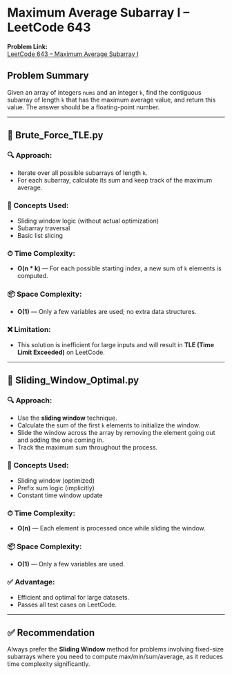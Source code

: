 # Maximum Average Subarray I – LeetCode 643

**Problem Link:**  
[LeetCode 643 – Maximum Average Subarray I](https://leetcode.com/problems/maximum-average-subarray-i/?envType=study-plan-v2&envId=leetcode-75)

## Problem Summary

Given an array of integers `nums` and an integer `k`, find the contiguous subarray of length `k` that has the maximum average value, and return this value. The answer should be a floating-point number.

---

## 📄 Brute_Force_TLE.py

### 🔍 Approach:
- Iterate over all possible subarrays of length `k`.
- For each subarray, calculate its sum and keep track of the maximum average.

### 🧠 Concepts Used:
- Sliding window logic (without actual optimization)
- Subarray traversal
- Basic list slicing

### ⏱ Time Complexity:
- **O(n * k)** — For each possible starting index, a new sum of `k` elements is computed.

### 📦 Space Complexity:
- **O(1)** — Only a few variables are used; no extra data structures.

### ❌ Limitation:
- This solution is inefficient for large inputs and will result in **TLE (Time Limit Exceeded)** on LeetCode.

---

## 📄 Sliding_Window_Optimal.py

### 🔍 Approach:
- Use the **sliding window** technique.
- Calculate the sum of the first `k` elements to initialize the window.
- Slide the window across the array by removing the element going out and adding the one coming in.
- Track the maximum sum throughout the process.

### 🧠 Concepts Used:
- Sliding window (optimized)
- Prefix sum logic (implicitly)
- Constant time window update

### ⏱ Time Complexity:
- **O(n)** — Each element is processed once while sliding the window.

### 📦 Space Complexity:
- **O(1)** — Only a few variables are used.

### ✅ Advantage:
- Efficient and optimal for large datasets.
- Passes all test cases on LeetCode.

---

## ✅ Recommendation

Always prefer the **Sliding Window** method for problems involving fixed-size subarrays where you need to compute max/min/sum/average, as it reduces time complexity significantly.
